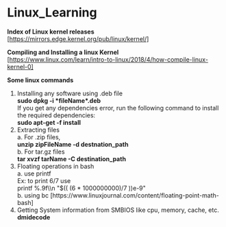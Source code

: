 # Linux_Learning
**Index of Linux kernel releases**  
[https://mirrors.edge.kernel.org/pub/linux/kernel/]

**Compiling and Installing a linux Kernel**  
[https://www.linux.com/learn/intro-to-linux/2018/4/how-compile-linux-kernel-0]


**Some linux commands**  

<ol>
 <li>
Installing any software using .deb file<br>
  <b>sudo dpkg -i *fileName*.deb </b><br>
  If you get any dependencies error, run the following command to install the required dependencies:
  <br><b>sudo apt-get -f install</b>
<br>
 </li>
 <li>
Extracting files <br>
   a. For .zip files, <br>
       <b>unzip zipFileName -d destnation_path</b> <br>
   b. For tar.gz files <br>
      <b>tar xvzf tarName -C destination_path</b> <br>
</li>
  <li>
Floating  operations in bash <br>
  a. use printf
   <br> Ex: to print 6/7 use <br>
    printf %.9f\\n "$(( (6 * 1000000000)/7 ))e-9" <br>
  b. using bc [https://www.linuxjournal.com/content/floating-point-math-bash] 
  </li>
 
 <li> 
  Getting System information from SMBIOS like cpu, memory, cache, etc.<br>
  <b>dmidecode</b>
  </li>
</ol>
